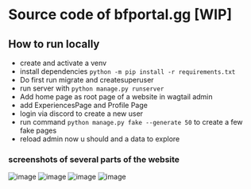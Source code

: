 # Source code of bfportal.gg [WIP]
## How to run locally  
- create and activate a venv
- install dependencies `python -m pip install -r requirements.txt`
- Do first run migrate and createsuperuser
- run server with `python manage.py runserver`
- Add home page as root page of a website in wagtail admin
- add ExperiencesPage and Profile Page
- login via discord to create a new user 
- run command `python manage.py fake --generate 50` to create a few fake pages
- reload admin now u should and a data to explore

### screenshots of several parts of the website
![image](https://user-images.githubusercontent.com/22869882/152386729-cdb72119-cf18-4923-9b8b-d19b813aa039.png)
![image](https://user-images.githubusercontent.com/22869882/152386791-a0edd4bc-e653-4356-86da-e97a8c804afa.png)
![image](https://user-images.githubusercontent.com/22869882/152386873-51b3b025-9a3e-4778-b4eb-bb5e885bdbb9.png)
![image](https://user-images.githubusercontent.com/22869882/152386973-f27dba62-ae38-45de-a21e-9880f6bd558f.png)
